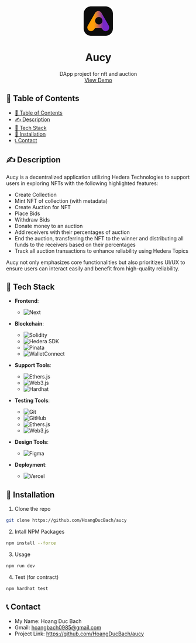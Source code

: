 <!-- title: Aucy - NFT and Auction DApp -->
<!-- PROJECT LOGO -->
<br />
<div align="center">
  <a href="https://aucy.vecel.com/">
    <img src="src/public/aucy.svg" alt="Logo" width="80" height="80">
  </a>
  <h1 align="center">Aucy</h1>
  <p align="center">
    DApp project for nft and auction
    <br />
    <a href="https://github.com/othneildrew/Best-README-Template">View Demo</a>
  </p>
</div>

## 📃 Table of Contents
- [📃 Table of Contents](#-table-of-contents)
- [✍ Description](#-description)
- [🚀 Tech Stack](#-tech-stack)
- [🔧 Installation](#-installation)
- [📞 Contact](#-contact)

## ✍ Description
Aucy is a decentralized application utilizing Hedera Technologies to support users in exploring NFTs with the following highlighted features:
* Create Collection
* Mint NFT of collection (with metadata)
* Create Auction for NFT
* Place Bids
* Withdraw Bids
* Donate money to an auction
* Add receivers with their percentages of auction
* End the auction, transferring the NFT to the winner and distributing all funds to the receivers based on their percentages
* Track all auction transactions to enhance reliability using Hedera Topics

Aucy not only emphasizes core functionalities but also prioritizes UI/UX to ensure users can interact easily and benefit from high-quality reliability.

## 🚀 Tech Stack

- **Frontend**:
  - ![Next][Next.js]

- **Blockchain**:
  - ![Solidity][Solidity]
  - ![Hedera SDK][Hedera]
  - ![Pinata][Pinata]
  - ![WalletConnect][WalletConnect]
- **Support Tools**:
  - ![Ethers.js][Ethers.js]
  - ![Web3.js][Web3.js]
  - ![Hardhat][Hardhat]
  
- **Testing Tools**:
  - ![Git][Git]
  - ![GitHub][GitHub]
  - ![Ethers.js][Ethers.js]
  - ![Web3.js][Web3.js]
  

- **Design Tools**:
  - ![Figma][Figma]

- **Deployment**:
  - ![Vercel][Vercel]

## 🔧 Installation
1. Clone the repo
```sh
git clone https://github.com/HoangDucBach/aucy
```
   
2. Intall NPM Packages
```sh
npm install --force
```
3. Usage
```sh
npm run dev
```
4. Test (for contract)
```sh
npm hardhat test
```
## 📞 Contact
* My Name: Hoang Duc Bach
* Gmail: hoangbach0985@gmail.com
* Project Link: https://github.com/HoangDucBach/aucy

<!-- MARKDOWN LINKS & IMAGES -->
[Hedera]: https://img.shields.io/badge/hedera-2C2C2C?style=for-the-badge&logo=hedera&logoColor=white
[Pinata]: https://img.shields.io/badge/pinata-6D57FF?style=for-the-badge&logo=pinata&logoColor=white
[Next.js]: https://img.shields.io/badge/next.js-000000?style=for-the-badge&logo=nextdotjs&logoColor=white
[Solidity]: https://img.shields.io/badge/solidity-363636?style=for-the-badge&logo=solidity&logoColor=white
[Hardhat]: https://img.shields.io/badge/hardhat-FFCC2F?style=for-the-badge&logo=hardhat&logoColor=black
[Git]: https://img.shields.io/badge/git-F05032?style=for-the-badge&logo=git&logoColor=white
[GitHub]: https://img.shields.io/badge/github-181717?style=for-the-badge&logo=github&logoColor=white
[Chai]: https://img.shields.io/badge/chai-A30701?style=for-the-badge&logo=chai&logoColor=white
[Ethers.js]: https://img.shields.io/badge/ethers.js-3C3C3D?style=for-the-badge&logo=ethereum&logoColor=white
[Web3.js]: https://img.shields.io/badge/web3.js-F16822?style=for-the-badge&logo=web3.js&logoColor=white
[WalletConnect]: https://img.shields.io/badge/WalletConnect-3B99FC?style=for-the-badge&logo=walletconnect&logoColor=white
[Vercel]: https://img.shields.io/badge/vercel-000000?style=for-the-badge&logo=vercel&logoColor=white
[Figma]: https://img.shields.io/badge/figma-F24E1E?style=for-the-badge&logo=figma&logoColor=white


